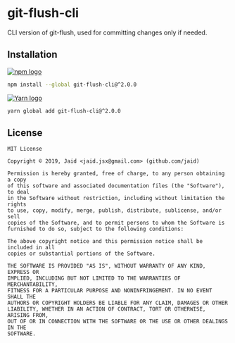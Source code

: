 # git-flush-cli


CLI version of git-flush, used for committing changes only if needed.

## Installation
<a href='https://npmjs.com/package/git-flush-cli'><img alt='npm logo' src='https://github.com/Jaid/action-readme/raw/master/images/base-assets/npm.png'/></a>
```bash
npm install --global git-flush-cli@^2.0.0
```
<a href='https://yarnpkg.com/package/git-flush-cli'><img alt='Yarn logo' src='https://github.com/Jaid/action-readme/raw/master/images/base-assets/yarn.png'/></a>
```bash
yarn global add git-flush-cli@^2.0.0
```




## License
```text
MIT License

Copyright © 2019, Jaid <jaid.jsx@gmail.com> (github.com/jaid)

Permission is hereby granted, free of charge, to any person obtaining a copy
of this software and associated documentation files (the "Software"), to deal
in the Software without restriction, including without limitation the rights
to use, copy, modify, merge, publish, distribute, sublicense, and/or sell
copies of the Software, and to permit persons to whom the Software is
furnished to do so, subject to the following conditions:

The above copyright notice and this permission notice shall be included in all
copies or substantial portions of the Software.

THE SOFTWARE IS PROVIDED "AS IS", WITHOUT WARRANTY OF ANY KIND, EXPRESS OR
IMPLIED, INCLUDING BUT NOT LIMITED TO THE WARRANTIES OF MERCHANTABILITY,
FITNESS FOR A PARTICULAR PURPOSE AND NONINFRINGEMENT. IN NO EVENT SHALL THE
AUTHORS OR COPYRIGHT HOLDERS BE LIABLE FOR ANY CLAIM, DAMAGES OR OTHER
LIABILITY, WHETHER IN AN ACTION OF CONTRACT, TORT OR OTHERWISE, ARISING FROM,
OUT OF OR IN CONNECTION WITH THE SOFTWARE OR THE USE OR OTHER DEALINGS IN THE
SOFTWARE.
```
